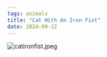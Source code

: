 ```yaml
---
tags: animals
title: "Cat With An Iron Fist"
date: 2024-09-22
---
```




![catironfist.jpeg](https://raw.githubusercontent.com/muneer78/muneer78.github.io/master/images/catironfist.jpeg)
        